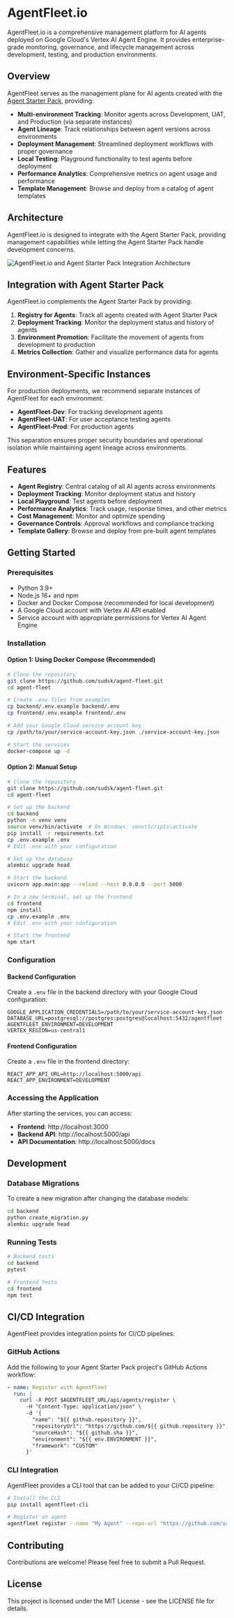 # AgentFleet.io

AgentFleet.io is a comprehensive management platform for AI agents deployed on Google Cloud's Vertex AI Agent Engine. It provides enterprise-grade monitoring, governance, and lifecycle management across development, testing, and production environments.

## Overview

AgentFleet serves as the management plane for AI agents created with the [Agent Starter Pack](https://github.com/GoogleCloudPlatform/agent-starter-pack), providing:

- **Multi-environment Tracking**: Monitor agents across Development, UAT, and Production (via separate instances)
- **Agent Lineage**: Track relationships between agent versions across environments
- **Deployment Management**: Streamlined deployment workflows with proper governance
- **Local Testing**: Playground functionality to test agents before deployment
- **Performance Analytics**: Comprehensive metrics on agent usage and performance
- **Template Management**: Browse and deploy from a catalog of agent templates

## Architecture

AgentFleet.io is designed to integrate with the Agent Starter Pack, providing management capabilities while letting the Agent Starter Pack handle development concerns.

![AgentFleet.io and Agent Starter Pack Integration Architecture](https://example.com/architecture.png)

## Integration with Agent Starter Pack

AgentFleet.io complements the Agent Starter Pack by providing:

1. **Registry for Agents**: Track all agents created with Agent Starter Pack
2. **Deployment Tracking**: Monitor the deployment status and history of agents
3. **Environment Promotion**: Facilitate the movement of agents from development to production
4. **Metrics Collection**: Gather and visualize performance data for agents

## Environment-Specific Instances

For production deployments, we recommend separate instances of AgentFleet for each environment:

- **AgentFleet-Dev**: For tracking development agents
- **AgentFleet-UAT**: For user acceptance testing agents
- **AgentFleet-Prod**: For production agents

This separation ensures proper security boundaries and operational isolation while maintaining agent lineage across environments.

## Features

- **Agent Registry**: Central catalog of all AI agents across environments
- **Deployment Tracking**: Monitor deployment status and history
- **Local Playground**: Test agents before deployment
- **Performance Analytics**: Track usage, response times, and other metrics
- **Cost Management**: Monitor and optimize spending
- **Governance Controls**: Approval workflows and compliance tracking
- **Template Gallery**: Browse and deploy from pre-built agent templates

## Getting Started

### Prerequisites

- Python 3.9+
- Node.js 16+ and npm
- Docker and Docker Compose (recommended for local development)
- A Google Cloud account with Vertex AI API enabled
- Service account with appropriate permissions for Vertex AI Agent Engine

### Installation

#### Option 1: Using Docker Compose (Recommended)

```bash
# Clone the repository
git clone https://github.com/sudsk/agent-fleet.git
cd agent-fleet

# Create .env files from examples
cp backend/.env.example backend/.env
cp frontend/.env.example frontend/.env

# Add your Google Cloud service account key
cp /path/to/your/service-account-key.json ./service-account-key.json

# Start the services
docker-compose up -d
```

#### Option 2: Manual Setup

```bash
# Clone the repository
git clone https://github.com/sudsk/agent-fleet.git
cd agent-fleet

# Set up the backend
cd backend
python -m venv venv
source venv/bin/activate  # On Windows: venv\Scripts\activate
pip install -r requirements.txt
cp .env.example .env
# Edit .env with your configuration

# Set up the database
alembic upgrade head

# Start the backend
uvicorn app.main:app --reload --host 0.0.0.0 --port 5000

# In a new terminal, set up the frontend
cd frontend
npm install
cp .env.example .env
# Edit .env with your configuration

# Start the frontend
npm start
```

### Configuration

#### Backend Configuration

Create a `.env` file in the backend directory with your Google Cloud configuration:

```
GOOGLE_APPLICATION_CREDENTIALS=/path/to/your/service-account-key.json
DATABASE_URL=postgresql://postgres:postgres@localhost:5432/agentfleet
AGENTFLEET_ENVIRONMENT=DEVELOPMENT
VERTEX_REGION=us-central1
```

#### Frontend Configuration

Create a `.env` file in the frontend directory:

```
REACT_APP_API_URL=http://localhost:5000/api
REACT_APP_ENVIRONMENT=DEVELOPMENT
```

### Accessing the Application

After starting the services, you can access:

- **Frontend**: http://localhost:3000
- **Backend API**: http://localhost:5000/api
- **API Documentation**: http://localhost:5000/docs

## Development

### Database Migrations

To create a new migration after changing the database models:

```bash
cd backend
python create_migration.py
alembic upgrade head
```

### Running Tests

```bash
# Backend tests
cd backend
pytest

# Frontend tests
cd frontend
npm test
```

## CI/CD Integration

AgentFleet provides integration points for CI/CD pipelines:

### GitHub Actions

Add the following to your Agent Starter Pack project's GitHub Actions workflow:

```yaml
- name: Register with AgentFleet
  run: |
    curl -X POST $AGENTFLEET_URL/api/agents/register \
      -H "Content-Type: application/json" \
      -d '{
        "name": "${{ github.repository }}",
        "repositoryUrl": "https://github.com/${{ github.repository }}",
        "sourceHash": "${{ github.sha }}",
        "environment": "${{ env.ENVIRONMENT }}",
        "framework": "CUSTOM"
      }'
```

### CLI Integration

AgentFleet provides a CLI tool that can be added to your CI/CD pipeline:

```bash
# Install the CLI
pip install agentfleet-cli

# Register an agent
agentfleet register --name "My Agent" --repo-url "https://github.com/user/repo" --environment "DEVELOPMENT"
```

## Contributing

Contributions are welcome! Please feel free to submit a Pull Request.

## License

This project is licensed under the MIT License - see the LICENSE file for details.
